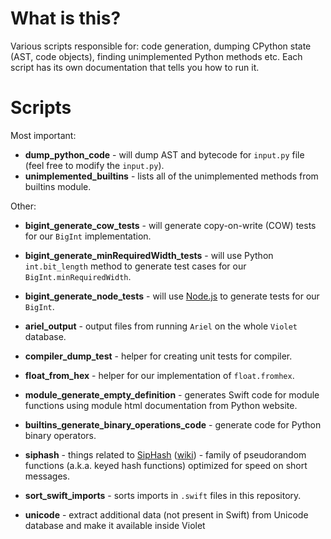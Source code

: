 # What is this?

Various scripts responsible for: code generation, dumping CPython state (AST, code objects), finding unimplemented Python methods etc. Each script has its own documentation that tells you how to run it.

# Scripts

Most important:

- **dump_python_code** - will dump AST and bytecode for `input.py` file (feel free to modify the `input.py`).
- **unimplemented_builtins** - lists all of the unimplemented methods from builtins module.

Other:

- **bigint_generate_cow_tests** - will generate copy-on-write (COW) tests for our `BigInt` implementation.
- **bigint_generate_minRequiredWidth_tests** - will use Python `int.bit_length` method to generate test cases for our `BigInt.minRequiredWidth`.
- **bigint_generate_node_tests** - will use [Node.js](https://nodejs.org/en/) to generate tests for our `BigInt`.

- **ariel_output** - output files from running `Ariel` on the whole `Violet` database.
- **compiler_dump_test** - helper for creating unit tests for compiler.
- **float_from_hex** - helper for our implementation of `float.fromhex`.
- **module_generate_empty_definition** - generates Swift code for module functions using module html documentation from Python website.
- **builtins_generate_binary_operations_code** - generate code for Python binary operators.
- **siphash** - things related to [SipHash](https://131002.net/siphash/) ([wiki](https://en.wikipedia.org/wiki/SipHash)) - family of pseudorandom functions (a.k.a. keyed hash functions) optimized for speed on short messages.
- **sort_swift_imports** - sorts imports in `.swift` files in this repository.
- **unicode** - extract additional data (not present in Swift) from Unicode database and make it available inside Violet
